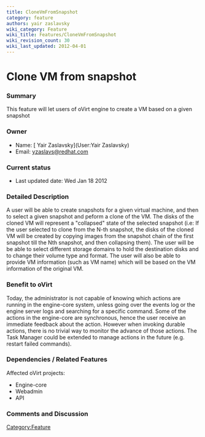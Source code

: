 ```yaml
---
title: CloneVmFromSnapshot
category: feature
authors: yair zaslavsky
wiki_category: Feature
wiki_title: Features/CloneVmFromSnapshot
wiki_revision_count: 30
wiki_last_updated: 2012-04-01
---
```


# Clone VM from snapshot

### Summary

This feature will let users of oVirt engine to create a VM based on a given snapshot

### Owner

*   Name: [ Yair Zaslavsky](User:Yair Zaslavsky)
*   Email: <yzaslavs@redhat.com>

### Current status

*   Last updated date: Wed Jan 18 2012

### Detailed Description

A user will be able to create snapshots for a given virtual machine, and then to select a given snapshot and peform a clone of the VM.
The disks of the cloned VM will represent a "collapsed" state of the selected snapshot
(i.e: If the user selected to clone from the N-th snapshot, the disks of the cloned VM will be created by copying images from the snapshot chain of the first snapshot till the Nth snapshot, and then collapsing them).
The user will be be able to select different storage domains to hold the destination disks and to change their volume type and format.
The user will also be able to provide VM information (such as VM name) which will be based on the VM information of the original VM.

### Benefit to oVirt

Today, the administrator is not capable of knowing which actions are running in the engine-core system, unless going over the events log or the engine server logs and searching for a specific command. Some of the actions in the engine-core are synchronous, hence the user receive an immediate feedback about the action. However when invoking durable actions, there is no trivial way to monitor the advance of those actions. The Task Manager could be extended to manage actions in the future (e.g. restart failed commands).

### Dependencies / Related Features

Affected oVirt projects:

*   Engine-core
*   Webadmin
*   API

### Comments and Discussion

<Category:Feature>
